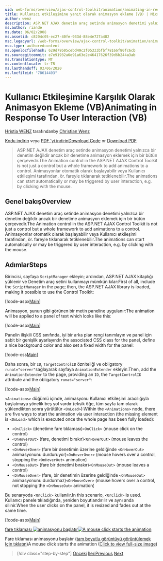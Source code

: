 ```yaml
---
uid: web-forms/overview/ajax-control-toolkit/animation/animating-in-response-to-user-interaction-vb
title: Kullanıcı etkileşimine yanıt olarak animasyon ekleme (VB) | Microsoft Docs
author: wenz
description: ASP.NET AJAX denetim araç setinde animasyon denetimi yalnızca bir denetim değildir ancak bir denetime animasyon eklemek için bir bütün çerçevedir. Animasyonlar yıldız alabilir...
ms.author: riande
ms.date: 06/02/2008
ms.assetid: c8204c05-ec27-40fe-933d-88e4e727a482
msc.legacyurl: /web-forms/overview/ajax-control-toolkit/animation/animating-in-response-to-user-interaction-vb
msc.type: authoredcontent
ms.openlocfilehash: 629d79505cebd49c2f05333bfbf78166f80fc6cb
ms.sourcegitcommit: e7e91932a6e91a63e2e46417626f39d6b244a3ab
ms.translationtype: MT
ms.contentlocale: tr-TR
ms.lasthandoff: 03/06/2020
ms.locfileid: "78614403"
---
```

# <a name="animating-in-response-to-user-interaction-vb"></a><span data-ttu-id="c26cb-104">Kullanıcı Etkileşimine Karşılık Olarak Animasyon Ekleme (VB)</span><span class="sxs-lookup"><span data-stu-id="c26cb-104">Animating in Response To User Interaction (VB)</span></span>

<span data-ttu-id="c26cb-105">[Hristia WENZ](https://github.com/wenz) tarafından</span><span class="sxs-lookup"><span data-stu-id="c26cb-105">by [Christian Wenz](https://github.com/wenz)</span></span>

<span data-ttu-id="c26cb-106">[Kodu indirin](https://download.microsoft.com/download/f/9/a/f9a26acd-8df4-4484-8a18-199e4598f411/Animation6.vb.zip) veya [PDF 'yi indirin](https://download.microsoft.com/download/6/7/1/6718d452-ff89-4d3f-a90e-c74ec2d636a3/animation6VB.pdf)</span><span class="sxs-lookup"><span data-stu-id="c26cb-106">[Download Code](https://download.microsoft.com/download/f/9/a/f9a26acd-8df4-4484-8a18-199e4598f411/Animation6.vb.zip) or [Download PDF](https://download.microsoft.com/download/6/7/1/6718d452-ff89-4d3f-a90e-c74ec2d636a3/animation6VB.pdf)</span></span>

> <span data-ttu-id="c26cb-107">ASP.NET AJAX denetim araç setinde animasyon denetimi yalnızca bir denetim değildir ancak bir denetime animasyon eklemek için bir bütün çerçevedir.</span><span class="sxs-lookup"><span data-stu-id="c26cb-107">The Animation control in the ASP.NET AJAX Control Toolkit is not just a control but a whole framework to add animations to a control.</span></span> <span data-ttu-id="c26cb-108">Animasyonlar otomatik olarak başlayabilir veya Kullanıcı etkileşimi tarafından, ör. fareyle tıklanarak tetiklenebilir.</span><span class="sxs-lookup"><span data-stu-id="c26cb-108">The animations can start automatically or may be triggered by user interaction, e.g. by clicking with the mouse.</span></span>

## <a name="overview"></a><span data-ttu-id="c26cb-109">Genel bakış</span><span class="sxs-lookup"><span data-stu-id="c26cb-109">Overview</span></span>

<span data-ttu-id="c26cb-110">ASP.NET AJAX denetim araç setinde animasyon denetimi yalnızca bir denetim değildir ancak bir denetime animasyon eklemek için bir bütün çerçevedir.</span><span class="sxs-lookup"><span data-stu-id="c26cb-110">The Animation control in the ASP.NET AJAX Control Toolkit is not just a control but a whole framework to add animations to a control.</span></span> <span data-ttu-id="c26cb-111">Animasyonlar otomatik olarak başlayabilir veya Kullanıcı etkileşimi tarafından, ör. fareyle tıklanarak tetiklenebilir.</span><span class="sxs-lookup"><span data-stu-id="c26cb-111">The animations can start automatically or may be triggered by user interaction, e.g. by clicking with the mouse.</span></span>

## <a name="steps"></a><span data-ttu-id="c26cb-112">Adımlar</span><span class="sxs-lookup"><span data-stu-id="c26cb-112">Steps</span></span>

<span data-ttu-id="c26cb-113">Birincisi, sayfaya `ScriptManager` ekleyin; ardından, ASP.NET AJAX kitaplığı yüklenir ve Denetim araç setini kullanmayı mümkün kılar:</span><span class="sxs-lookup"><span data-stu-id="c26cb-113">First of all, include the `ScriptManager` in the page; then, the ASP.NET AJAX library is loaded, making it possible to use the Control Toolkit:</span></span>

[!code-aspx[Main](animating-in-response-to-user-interaction-vb/samples/sample1.aspx)]

<span data-ttu-id="c26cb-114">Animasyon, şunun gibi görünen bir metin paneline uygulanır:</span><span class="sxs-lookup"><span data-stu-id="c26cb-114">The animation will be applied to a panel of text which looks like this:</span></span>

[!code-aspx[Main](animating-in-response-to-user-interaction-vb/samples/sample2.aspx)]

<span data-ttu-id="c26cb-115">Panelin ilişkili CSS sınıfında, iyi bir arka plan rengi tanımlayın ve panel için sabit bir genişlik ayarlayın:</span><span class="sxs-lookup"><span data-stu-id="c26cb-115">In the associated CSS class for the panel, define a nice background color and also set a fixed width for the panel:</span></span>

[!code-css[Main](animating-in-response-to-user-interaction-vb/samples/sample3.css)]

<span data-ttu-id="c26cb-116">Daha sonra, bir `ID`, `TargetControlID` özniteliği ve obligatory `runat="server"`sağlayarak sayfaya `AnimationExtender` ekleyin:</span><span class="sxs-lookup"><span data-stu-id="c26cb-116">Then, add the `AnimationExtender` to the page, providing an `ID`, the `TargetControlID` attribute and the obligatory `runat="server"`:</span></span>

[!code-aspx[Main](animating-in-response-to-user-interaction-vb/samples/sample4.aspx)]

<span data-ttu-id="c26cb-117">`<Animations>` düğümü içinde, animasyonu Kullanıcı etkileşimi aracılığıyla başlatmaya yönelik beş yol vardır (eksik öğe, tüm sayfa tam olarak yüklendikten sonra yürütülür `<OnLoad>`):</span><span class="sxs-lookup"><span data-stu-id="c26cb-117">Within the `<Animations>` node, there are five ways to start the animation via user interaction (the missing element is `<OnLoad>` which is executed once the whole page has been fully loaded):</span></span>

- <span data-ttu-id="c26cb-118">`<OnClick>` (denetime fare tıklaması)</span><span class="sxs-lookup"><span data-stu-id="c26cb-118">`<OnClick>` (mouse click on the control)</span></span>
- <span data-ttu-id="c26cb-119">`<OnHoverOut>` (fare, denetimi bırakır)</span><span class="sxs-lookup"><span data-stu-id="c26cb-119">`<OnHoverOut>` (mouse leaves the control)</span></span>
- <span data-ttu-id="c26cb-120">`<OnHoverOver>` (fare bir denetimin üzerine geldiğinde `<OnHoverOut>` animasyonunu durduruyor)</span><span class="sxs-lookup"><span data-stu-id="c26cb-120">`<OnHoverOver>` (mouse hovers over a control, stopping the `<OnHoverOut>` animation)</span></span>
- <span data-ttu-id="c26cb-121">`<OnMouseOut>` (fare bir denetimi bırakır)</span><span class="sxs-lookup"><span data-stu-id="c26cb-121">`<OnMouseOut>` (mouse leaves a control)</span></span>
- <span data-ttu-id="c26cb-122">`<OnMouseOver>` (fare, bir denetimin üzerine geldiğinde `<OnMouseOut>` animasyonunu durdurmaz)</span><span class="sxs-lookup"><span data-stu-id="c26cb-122">`<OnMouseOver>` (mouse hovers over a control, not stopping the `<OnMouseOut>` animation)</span></span>

<span data-ttu-id="c26cb-123">Bu senaryoda `<OnClick>` kullanılır.</span><span class="sxs-lookup"><span data-stu-id="c26cb-123">In this scenario, `<OnClick>` is used.</span></span> <span data-ttu-id="c26cb-124">Kullanıcı panele tıkladığında, yeniden boyutlandırılır ve aynı anda silinir.</span><span class="sxs-lookup"><span data-stu-id="c26cb-124">When the user clicks on the panel, it is resized and fades out at the same time.</span></span>

[!code-aspx[Main](animating-in-response-to-user-interaction-vb/samples/sample5.aspx)]

<span data-ttu-id="c26cb-125">[fare tıklaması ![animasyonu başlatır](animating-in-response-to-user-interaction-vb/_static/image2.png)](animating-in-response-to-user-interaction-vb/_static/image1.png)</span><span class="sxs-lookup"><span data-stu-id="c26cb-125">[![A mouse click starts the animation](animating-in-response-to-user-interaction-vb/_static/image2.png)](animating-in-response-to-user-interaction-vb/_static/image1.png)</span></span>

<span data-ttu-id="c26cb-126">Fare tıklaması animasyonu başlatır ([tam boyutlu görüntüyü görüntülemek Için tıklatın](animating-in-response-to-user-interaction-vb/_static/image3.png))</span><span class="sxs-lookup"><span data-stu-id="c26cb-126">A mouse click starts the animation ([Click to view full-size image](animating-in-response-to-user-interaction-vb/_static/image3.png))</span></span>

> [!div class="step-by-step"]
> <span data-ttu-id="c26cb-127">[Önceki](picking-one-animation-out-of-a-list-vb.md)
> [İleri](disabling-actions-during-animation-vb.md)</span><span class="sxs-lookup"><span data-stu-id="c26cb-127">[Previous](picking-one-animation-out-of-a-list-vb.md)
[Next](disabling-actions-during-animation-vb.md)</span></span>
